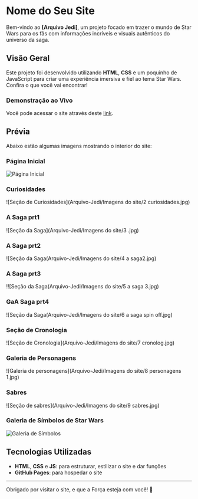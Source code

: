 # Nome do Seu Site

Bem-vindo ao **[Arquivo Jedi]**, um projeto focado em trazer o mundo de Star Wars para os fãs com informações incríveis e visuais autênticos do universo da saga.

## Visão Geral

Este projeto foi desenvolvido utilizando **HTML**, **CSS** e um poquinho de JavaScript para criar uma experiência imersiva e fiel ao tema Star Wars. Confira o que você vai encontrar!

### Demonstração ao Vivo

Você pode acessar o site através deste [link](https://henriqueysm.github.io/Arquivo-Jedi/).

## Prévia

Abaixo estão algumas imagens mostrando o interior do site:

### Página Inicial
![Página Inicial](.imagens-do-site/1-pagina-inicial.jpg)


### Curiosidades 
![Seção de Curiosidades](Arquivo-Jedi/Imagens do site/2 curiosidades.jpg)


### A Saga prt1
![Seção da Saga](Arquivo-Jedi/Imagens do site/3 .jpg)
### A Saga prt2
![Seção da Saga(Arquivo-Jedi/Imagens do site/4 a saga2.jpg)
### A Saga prt3
!![Seção da Saga(Arquivo-Jedi/Imagens do site/5 a saga 3.jpg)
### GaA Saga prt4
![Seção da Saga(Arquivo-Jedi/Imagens do site/6 a saga spin off.jpg)


### Seção de Cronologia
![Seção de Cronologia](Arquivo-Jedi/Imagens do site/7 cronolog.jpg)


### Galeria de Personagens
![Galeria de personagens](Arquivo-Jedi/Imagens do site/8 personagens 1.jpg)



### Sabres 
![Seção de sabres](Arquivo-Jedi/Imagens do site/9 sabres.jpg)


### Galeria de Símbolos de Star Wars
![Galeria de Símbolos](./imagens/10-simbolos.jpg)


## Tecnologias Utilizadas
- **HTML**, **CSS** e **JS**: para estruturar, estilizar o site e dar funções
- **GitHub Pages**: para hospedar o site


---

Obrigado por visitar o site, e que a Força esteja com você! 🌌
